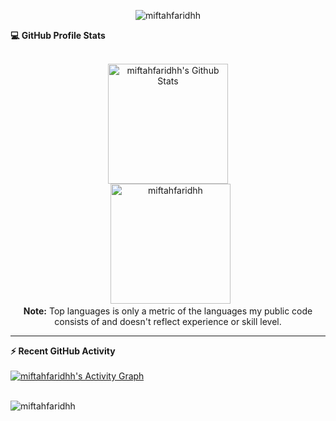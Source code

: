 <p align="center"> <img src="https://komarev.com/ghpvc/?username=miftahfaridhh&label=Profile%20views&color=0e75b6&style=flat" alt="miftahfaridhh" /> </p>

  <summary><b>💻 GitHub Profile Stats</b></summary>
  <br/>
  <p align="center">
    <a href="https://github.com/miftahfaridh/"><img alt="miftahfaridhh's Github Stats" src="https://github-readme-stats.vercel.app/api?username=miftahfaridhh&show_icons=true&count_private=true&theme=algolia" height="192px"/></a>
<br/>
  &nbsp;
	  <img src="https://github-readme-stats.vercel.app/api/top-langs?username=miftahfaridhh&langs_count=10&show_icons=true&locale=en&layout=compact&theme=algolia" alt="miftahfaridhh" height="192px"/>
  <br/>
  <b>Note:</b> Top languages is only a metric of the languages my public code consists of and doesn't reflect experience or skill level.
  </p>

---

  <summary><b>⚡ Recent GitHub Activity</b></summary>
  <br/>
   <a href="https://github.com/miftahfaridhh"><img alt="miftahfaridhh's Activity Graph" src="https://activity-graph.herokuapp.com/graph?username=miftahfaridhh&custom_title=miftahfaridhh's%20Contribution%20Graph&theme=react-dark" /></a>
  <br/>

<br/>

<p><img align="center" src="https://github-readme-streak-stats.herokuapp.com/?user=miftahfaridhh&theme=dark" alt="miftahfaridhh" /></p>
